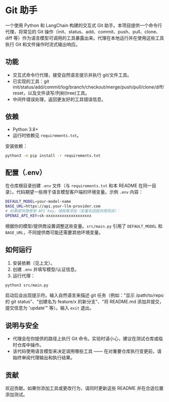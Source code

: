 
# Git 助手

一个使用 Python 和 LangChain 构建的交互式 Git 助手。本项目提供一个命令行代理，将常见的 Git 操作（init、status、add、commit、push、pull、clone、diff 等）作为语言模型可调用的工具暴露出来。代理在本地运行并在使用这些工具执行 Git 和文件操作时流式输出响应。

## 功能

- 交互式命令行代理，接受自然语言提示并执行 git/文件工具。
- 已实现的工具：git init/status/add/commit/log/branch/checkout/merge/push/pull/clone/diff/reset，以及文件读写/列树(tree)工具。
- 中间件错误处理，返回更友好的工具错误信息。

## 依赖

- Python 3.8+
- 运行时依赖见 `requirements.txt`。

安装依赖：

```bash
python3 -m pip install -r requirements.txt
```

## 配置（.env）

在仓库根目录创建 `.env` 文件（与 `requirements.txt` 和本 README 在同一目录）。代码期望一些用于语言模型客户端的环境变量。示例 `.env` 内容：

```bash
DEFAULT_MODEL=your-model-name
BASE_URL=https://api.your-llm-provider.com
# 如果提供商使用 API key，请按需添加（变量名因提供商而异）：
OPENAI_API_KEY=sk-xxxxxxxxxxxxxxxxxxxx
```

根据你的模型/提供商设置调整这些变量。`src/main.py` 引用了 `DEFAULT_MODEL` 和 `BASE_URL`，不同提供商可能还需要其他环境变量。

## 如何运行

1. 安装依赖（见上文）。
2. 创建 `.env` 并填写模型/认证信息。
3. 运行代理：

```bash
python3 src/main.py
```

启动后会出现提示符。输入自然语言来描述 git 任务（例如："显示 /path/to/repo 的 git status"、"创建名为 feature/x 的新分支"、"将 README.md 添加并提交，提交信息为 'update'" 等）。输入 `exit` 退出。

## 说明与安全

- 代理会在你提供的路径上执行 Git 命令。实验时请小心，建议在测试仓库或临时仓库中操作。
- 该代码使用语言模型来决定调用哪些工具 —— 在对重要仓库执行变更前，请始终审阅代理输出和执行结果。

## 贡献

欢迎贡献。如果你添加工具或更改行为，请同时更新这些 README 并在合适位置添加测试。
